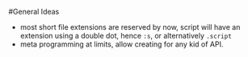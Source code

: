 #General Ideas

- most short file extensions are reserved by now, script will have an extension using a double dot, hence `:s`, or alternatively `.script`
- meta programming at limits, allow creating for any kid of API.